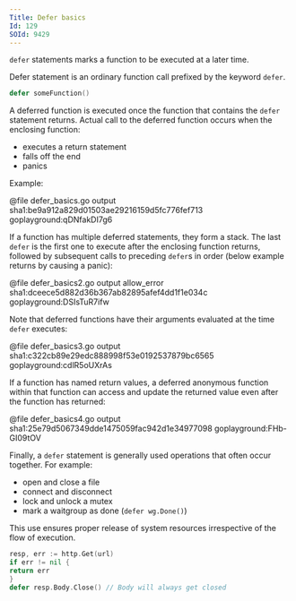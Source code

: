```yaml
---
Title: Defer basics
Id: 129
SOId: 9429
---
```

`defer` statements marks a function to be executed at a later time.

Defer statement is an ordinary function call prefixed by the keyword `defer`.

```go
defer someFunction()
```

A deferred function is executed once the function that contains the `defer` statement returns. Actual call to the deferred function occurs when the enclosing function:
- executes a return statement
- falls off the end
- panics

Example:

@file defer_basics.go output sha1:be9a912a829d01503ae29216159d5fc776fef713 goplayground:qDNfakDI7g6

If a function has multiple deferred statements, they form a stack. The last `defer` is the first one to execute after the enclosing function returns, followed by subsequent calls to preceding `defer`s in order (below example returns by causing a panic):

@file defer_basics2.go output allow_error sha1:dceece5d882d36b367ab82895afef4dd1f1e034c goplayground:DSIsTuR7ifw

Note that deferred functions have their arguments evaluated at the time `defer` executes:

@file defer_basics3.go output sha1:c322cb89e29edc888998f53e0192537879bc6565 goplayground:cdlR5oUXrAs

If a function has named return values, a deferred anonymous function within that function can access and update the returned value even after the function has returned:

@file defer_basics4.go output sha1:25e79d5067349dde1475059fac942d1e34977098 goplayground:FHb-GI09tOV

Finally, a `defer` statement is generally used operations that often occur together. For example:
- open and close a file
- connect and disconnect
- lock and unlock a mutex
- mark a waitgroup as done (`defer wg.Done()`)

This use ensures proper release of system resources irrespective of the flow of execution.

```go
resp, err := http.Get(url)
if err != nil {
return err
}
defer resp.Body.Close() // Body will always get closed
```
